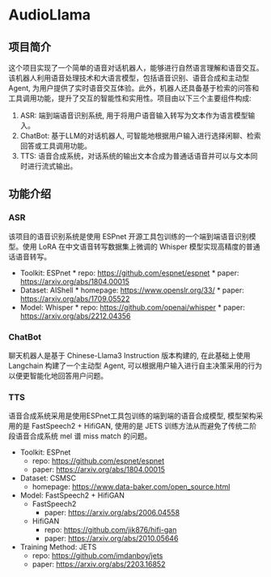 # AudioLlama
## 项目简介
这个项目实现了一个简单的语音对话机器人，能够进行自然语言理解和语音交互。该机器人利用语音处理技术和大语言模型，包括语音识别、语音合成和主动型Agent, 为用户提供了实时语音交互体验。此外，机器人还具备基于检索的问答和工具调用功能，提升了交互的智能性和实用性。项目由以下三个主要组件构成:
1. ASR: 端到端语音识别系统, 用于将用户语音输入转写为文本作为语言模型输入。
2. ChatBot: 基于LLM的对话机器人, 可智能地根据用户输入进行选择闲聊、检索回答或工具调用功能。
3. TTS: 语音合成系统，对话系统的输出文本合成为普通话语音并可以与文本同时进行流式输出。

## 功能介绍
### ASR
该项目的语音识别系统是使用 ESPnet 开源工具包训练的一个端到端语音识别模型。使用 LoRA 在中文语音转写数据集上微调的 Whisper 模型实现高精度的普通话语音转写。
* Toolkit: ESPnet
      * repo: https://github.com/espnet/espnet
      * paper: https://arxiv.org/abs/1804.00015
* Dataset: AIShell
      * homepage: https://www.openslr.org/33/
      * paper: https://arxiv.org/abs/1709.05522
* Model: Whisper
      * repo: https://github.com/openai/whisper
      * paper: https://arxiv.org/abs/2212.04356
### ChatBot
聊天机器人是基于 Chinese-Llama3 Instruction 版本构建的, 在此基础上使用 Langchain 构建了一个主动型 Agent, 可以根据用户输入进行自主决策采用的行为以便更智能化地回答用户问题。
### TTS
语音合成系统采用是使用ESPnet工具包训练的端到端的语音合成模型, 模型架构采用的是 FastSpeech2 + HifiGAN, 使用的是 JETS 训练方法从而避免了传统二阶段语音合成系统 mel 谱 miss match 的问题。
* Toolkit: ESPnet
     * repo: https://github.com/espnet/espnet
     * paper: https://arxiv.org/abs/1804.00015
* Dataset: CSMSC
     * homepage: https://www.data-baker.com/open_source.html
* Model: FastSpeech2 + HifiGAN
  * FastSpeech2
     * paper: https://arxiv.org/abs/2006.04558
  * HifiGAN
     * repo: https://github.com/jik876/hifi-gan
     *  paper: https://arxiv.org/abs/2010.05646
* Training Method: JETS
     * repo: https://github.com/imdanboy/jets
     * paper: https://arxiv.org/abs/2203.16852

